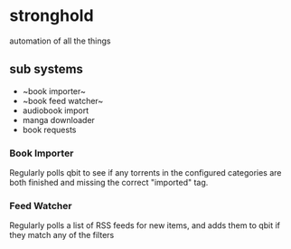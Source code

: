 # stronghold

automation of all the things

## sub systems

* ~book importer~
* ~book feed watcher~
* audiobook import
* manga downloader
* book requests

### Book Importer

Regularly polls qbit to see if any torrents in the configured categories are both
finished and missing the correct "imported" tag.

### Feed Watcher

Regularly polls a list of RSS feeds for new items, and adds them to qbit if they
match any of the filters
